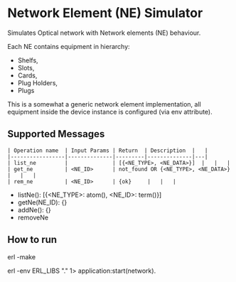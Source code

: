 # Network Element (NE) Simulator

Simulates Optical network with Network elements (NE) behaviour.

Each NE contains equipment in hierarchy:
  - Shelfs, 
  - Slots, 
  - Cards, 
  - Plug Holders, 
  - Plugs

This is a somewhat a generic network element implementation,
all equipment inside the device instance is configured (via env attribute).

## Supported Messages

    | Operation name  | Input Params | Return  | Description  |   |
    |-----------------|--------------|---------|--------------|---|
    | list_ne         |              | [{<NE_TYPE>, <NE_DATA>}]  |   |   |
    | get_ne          | <NE_ID>      | not_found OR {<NE_TYPE>, <NE_DATA>}  |   |   |
    | rem_ne          | <NE_ID>      | {ok}     |   |   |

  - listNe(): [{<NE_TYPE>: atom(), <NE_ID>: term()}]
  - getNe(NE_ID): {<NE data>}
  - addNe(<NE data>): {<NE data>}
  - removeNe


## How to run
erl -make

erl -env ERL_LIBS "."
  1> application:start(network).

